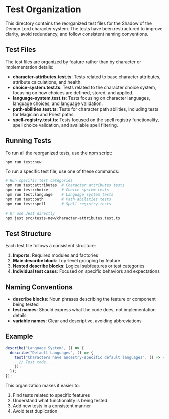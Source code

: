 # Test Organization

This directory contains the reorganized test files for the Shadow of the Demon Lord character system. The tests have been restructured to improve clarity, avoid redundancy, and follow consistent naming conventions.

## Test Files

The test files are organized by feature rather than by character or implementation details:

- **character-attributes.test.ts**: Tests related to base character attributes, attribute calculations, and health.
- **choice-system.test.ts**: Tests related to the character choice system, focusing on how choices are defined, stored, and applied.
- **language-system.test.ts**: Tests focusing on character languages, language choices, and language validation.
- **path-abilities.test.ts**: Tests for character path abilities, including tests for Magician and Priest paths.
- **spell-registry.test.ts**: Tests focused on the spell registry functionality, spell choice validation, and available spell filtering.

## Running Tests

To run all the reorganized tests, use the npm script:

```bash
npm run test:new
```

To run a specific test file, use one of these commands:

```bash
# Run specific test categories
npm run test:attributes  # Character attributes tests
npm run test:choice      # Choice system tests
npm run test:language    # Language system tests
npm run test:path        # Path abilities tests
npm run test:spell       # Spell registry tests

# Or use Jest directly
npx jest src/tests-new/character-attributes.test.ts
```

## Test Structure

Each test file follows a consistent structure:

1. **Imports**: Required modules and factories
2. **Main describe block**: Top-level grouping by feature
3. **Nested describe blocks**: Logical subfeatures or test categories
4. **Individual test cases**: Focused on specific behaviors and expectations

## Naming Conventions

- **describe blocks**: Noun phrases describing the feature or component being tested
- **test names**: Should express what the code does, not implementation details
- **variable names**: Clear and descriptive, avoiding abbreviations

## Example

```typescript
describe("Language System", () => {
  describe("Default Languages", () => {
    test("Characters have ancestry-specific default languages", () => {
      // Test code...
    });
  });
});
```

This organization makes it easier to:
1. Find tests related to specific features
2. Understand what functionality is being tested
3. Add new tests in a consistent manner
4. Avoid test duplication 